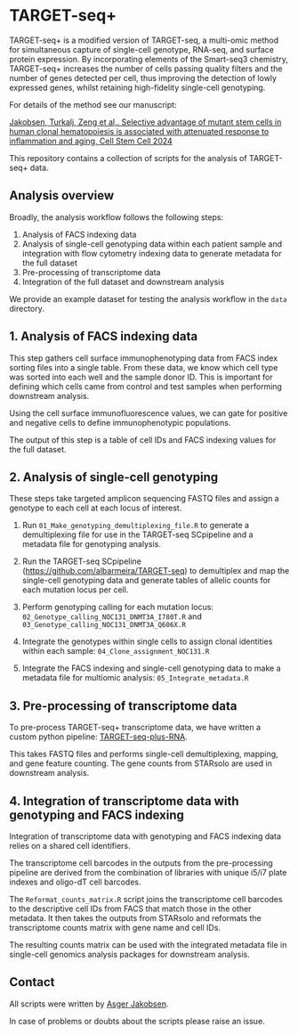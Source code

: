 # TARGET-seq+

TARGET-seq+ is a modified version of TARGET-seq, a multi-omic method for simultaneous capture of single-cell genotype, RNA-seq, and surface protein expression. By incorporating elements of the Smart-seq3 chemistry, TARGET-seq+ increases the number of cells passing quality filters and the number of genes detected per cell, thus improving the detection of lowly expressed genes, whilst retaining high-fidelity single-cell genotyping. 

For details of the method see our manuscript:

[Jakobsen, Turkalj, Zeng et al,. Selective advantage of mutant stem cells in human clonal hematopoiesis is associated with attenuated response to inflammation and aging, Cell Stem Cell 2024](https://doi.org/10.1016/j.stem.2024.05.010)

This repository contains a collection of scripts for the analysis of TARGET-seq+ data.

## Analysis overview

Broadly, the analysis workflow follows the following steps:
1.	Analysis of FACS indexing data
2.	Analysis of single-cell genotyping data within each patient sample and integration with flow cytometry indexing data to generate metadata for the full dataset
3.	Pre-processing of transcriptome data
4.	Integration of the full dataset and downstream analysis

We provide an example dataset for testing the analysis workflow in the `data` directory.

## 1. Analysis of FACS indexing data

This step gathers cell surface immunophenotyping data from FACS index sorting files into a single table. 
From these data, we know which cell type was sorted into each well and the sample donor ID. This is important for defining which cells came from control and test samples when performing downstream analysis.

Using the cell surface immunofluorescence values, we can gate for positive and negative cells to define immunophenotypic populations.

The output of this step is a table of cell IDs and FACS indexing values for the full dataset.

## 2. Analysis of single-cell genotyping

These steps take targeted amplicon sequencing FASTQ files and assign a genotype to each cell at each locus of interest.

1. Run `01_Make_genotyping_demultiplexing_file.R` to generate a demultiplexing file for use in the TARGET-seq SCpipeline and a metadata file for genotyping analysis.

2. Run the TARGET-seq SCpipeline (https://github.com/albarmeira/TARGET-seq) to demultiplex and map the single-cell genotyping data and generate tables of allelic counts for each mutation locus per cell. 

3. Perform genotyping calling for each mutation locus: `02_Genotype_calling_NOC131_DNMT3A_I780T.R` and `03_Genotype_calling_NOC131_DNMT3A_Q606X.R`

4. Integrate the genotypes within single cells to assign clonal identities within each sample: `04_Clone_assignment_NOC131.R`

5. Integrate the FACS indexing and single-cell genotyping data to make a metadata file for multiomic analysis: `05_Integrate_metadata.R`

## 3. Pre-processing of transcriptome data

To pre-process TARGET-seq+ transcriptome data, we have written a custom python pipeline: [TARGET-seq-plus-RNA](https://github.com/asgerjakobsen/TARGET-seq-plus-RNA). 

This takes FASTQ files and performs single-cell demultiplexing, mapping, and gene feature counting. The gene counts from STARsolo are used in downstream analysis.

## 4. Integration of transcriptome data with genotyping and FACS indexing

Integration of transcriptome data with genotyping and FACS indexing data relies on a shared cell identifiers. 

The transcriptome cell barcodes in the outputs from the pre-processing pipeline are derived from the combination of libraries with unique i5/i7 plate indexes and oligo-dT cell barcodes.

The `Reformat_counts_matrix.R` script joins the transcriptome cell barcodes to the descriptive cell IDs from FACS that match those in the other metadata. It then takes the outputs from STARsolo and reformats the transcriptome counts matrix with gene name and cell IDs. 

The resulting counts matrix can be used with the integrated metadata file in single-cell genomics analysis packages for downstream analysis.

## Contact

All scripts were written by [Asger Jakobsen](https://www.imm.ox.ac.uk/people/asger-jakobsen). 

In case of problems or doubts about the scripts please raise an issue.

